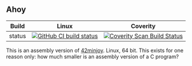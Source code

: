 Ahoy
----

Build|Linux|Coverity
---|---|---
status|[![GitHub CI build status](https://github.com/Wodan58/Ahoy/actions/workflows/c-cpp.yml/badge.svg)](https://github.com/Wodan58/Ahoy/actions/workflows/c-cpp.yml)|[![Coverity Scan Build Status](https://img.shields.io/coverity/scan/22424.svg)](https://scan.coverity.com/projects/wodan58-ahoy)

This is an assembly version of [42minjoy](https://github.com/Wodan58/42minjoy).
Linux, 64 bit. This exists for one reason only: how much smaller is an assembly
version of a C program?
